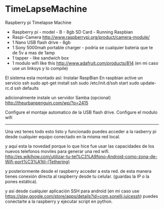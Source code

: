 TimeLapseMachine
================

Raspberry pi Timelapse Machine

*  Raspberry pi - model - B - 8gb SD Card -  Running Raspbian 
*  Raspi-Camera http://www.raspberrypi.org/product/camera-module/ 
*  1 Nano USB flash drive - 8gb
*  1 Sony 5000mah portable charger - podria se cualquier bateria que te de 5v a mas de 1amp
*  1 tapper - like sandwich box 
*  1 modulo wifi like this http://www.adafruit.com/products/814 (en mi caso use un linksys y lo compile)


El sistema esta montado así:
Instalar RaspBian
En raspbian active un servicio ssh
sudo apt-get install ssh
sudo /etc/init.d/ssh start 
sudo update-rc.d ssh defaults

adicionalmente instale un servidor Samba (opcional) 
http://theurbanpenguin.com/wp/?p=2415

Configure el montaje automatico de la USB flash drive.
Configure el modulo wifi

---------------------------------------------------
Una vez tenes todo esto listo y funcionado puedes acceder a la rasberry pi desde cualquier equipo conectado en la misma red local.

y aquí esta la novedad porque lo que hice fue usar las capacidades de los nuevos telefonos moviles para generar una red wifi.
http://es.wikihow.com/utilizar-tu-tel%C3%A9fono-Android-como-zona-de-Wifi-port%C3%A1til-(Tethering)

y posteriormente desde el raspberry acceder a esta red. de esta manera tienes conexión directa al raspberry desde tu celular. (guardas la IP o la pones estática).

y asi desde cualquier aplicación SSH para android (en mi caso use https://play.google.com/store/apps/details?id=com.sonelli.juicessh) puedes conectarte a la raspberry y ejecutar script en python.
